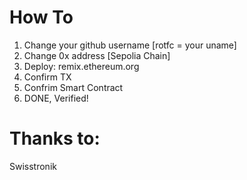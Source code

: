 # How To

1. Change your github username [rotfc = your uname]
2. Change 0x address [Sepolia Chain]
3. Deploy: remix.ethereum.org
4. Confirm TX
5. Confrim Smart Contract
6. DONE, Verified!

# Thanks to:
Swisstronik
